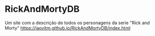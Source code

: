 # RickAndMortyDB
Um site com a descrição de todos os personagens da serie "Rick and Morty"
https://jaovitm.github.io/RickAndMortyDB/index.html
